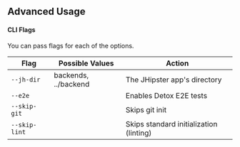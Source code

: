 ## Advanced Usage

#### CLI Flags

You can pass flags for each of the options.

| Flag                | Possible Values                | Action                                         |
| ------------------- | ------------------------------ | ---------------------------------------------- |
| `--jh-dir`          | backends, ../backend           | The JHipster app's directory                   |
| `--e2e`             |                                | Enables Detox E2E tests                        |
| `--skip-git`        |                                | Skips git init                                 |
| `--skip-lint`       |                                | Skips standard initialization (linting)        |

